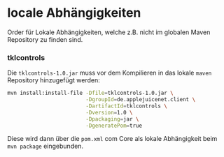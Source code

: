 # locale Abhängigkeiten

Order für Lokale Abhängigkeiten, welche z.B. nicht im globalen Maven Repository zu finden sind.

### tklcontrols

Die `tklcontrols-1.0.jar` muss vor dem Kompilieren in das lokale `maven` Repository hinzugefügt werden:

```bash
mvn install:install-file -Dfile=tklcontrols-1.0.jar \
                         -DgroupId=de.applejuicenet.client \
                         -DartifactId=tklcontrols \
                         -Dversion=1.0 \
                         -Dpackaging=jar \
                         -DgeneratePom=true
```

Diese wird dann über die `pom.xml` com Core als lokale Abhängigkeit beim `mvn package` eingebunden.
